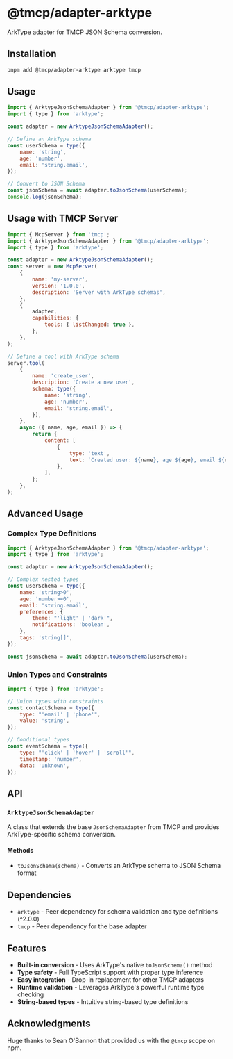 # @tmcp/adapter-arktype

ArkType adapter for TMCP JSON Schema conversion.

## Installation

```bash
pnpm add @tmcp/adapter-arktype arktype tmcp
```

## Usage

```javascript
import { ArktypeJsonSchemaAdapter } from '@tmcp/adapter-arktype';
import { type } from 'arktype';

const adapter = new ArktypeJsonSchemaAdapter();

// Define an ArkType schema
const userSchema = type({
	name: 'string',
	age: 'number',
	email: 'string.email',
});

// Convert to JSON Schema
const jsonSchema = await adapter.toJsonSchema(userSchema);
console.log(jsonSchema);
```

## Usage with TMCP Server

```javascript
import { McpServer } from 'tmcp';
import { ArktypeJsonSchemaAdapter } from '@tmcp/adapter-arktype';
import { type } from 'arktype';

const adapter = new ArktypeJsonSchemaAdapter();
const server = new McpServer(
	{
		name: 'my-server',
		version: '1.0.0',
		description: 'Server with ArkType schemas',
	},
	{
		adapter,
		capabilities: {
			tools: { listChanged: true },
		},
	},
);

// Define a tool with ArkType schema
server.tool(
	{
		name: 'create_user',
		description: 'Create a new user',
		schema: type({
			name: 'string',
			age: 'number',
			email: 'string.email',
		}),
	},
	async ({ name, age, email }) => {
		return {
			content: [
				{
					type: 'text',
					text: `Created user: ${name}, age ${age}, email ${email}`,
				},
			],
		};
	},
);
```

## Advanced Usage

### Complex Type Definitions

```javascript
import { ArktypeJsonSchemaAdapter } from '@tmcp/adapter-arktype';
import { type } from 'arktype';

const adapter = new ArktypeJsonSchemaAdapter();

// Complex nested types
const userSchema = type({
	name: 'string>0',
	age: 'number>=0',
	email: 'string.email',
	preferences: {
		theme: "'light' | 'dark'",
		notifications: 'boolean',
	},
	tags: 'string[]',
});

const jsonSchema = await adapter.toJsonSchema(userSchema);
```

### Union Types and Constraints

```javascript
import { type } from 'arktype';

// Union types with constraints
const contactSchema = type({
	type: "'email' | 'phone'",
	value: 'string',
});

// Conditional types
const eventSchema = type({
	type: "'click' | 'hover' | 'scroll'",
	timestamp: 'number',
	data: 'unknown',
});
```

## API

### `ArktypeJsonSchemaAdapter`

A class that extends the base `JsonSchemaAdapter` from TMCP and provides ArkType-specific schema conversion.

#### Methods

- `toJsonSchema(schema)` - Converts an ArkType schema to JSON Schema format

## Dependencies

- `arktype` - Peer dependency for schema validation and type definitions (^2.0.0)
- `tmcp` - Peer dependency for the base adapter

## Features

- **Built-in conversion** - Uses ArkType's native `toJsonSchema()` method
- **Type safety** - Full TypeScript support with proper type inference
- **Easy integration** - Drop-in replacement for other TMCP adapters
- **Runtime validation** - Leverages ArkType's powerful runtime type checking
- **String-based types** - Intuitive string-based type definitions

## Acknowledgments

Huge thanks to Sean O'Bannon that provided us with the `@tmcp` scope on npm.

